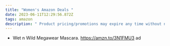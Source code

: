 ```yaml
---
title: "Women's Amazon Deals "
date: 2023-06-11T12:29:56.872Z
tags: amazon
description: " Product pricing/promotions may expire any time without notice."
---
```

* Wet n Wild Megawear Mascara. https://amzn.to/3N1FMU3 ad